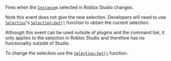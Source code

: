 Fires when the [`Instance`](https://create.roblox.com/docs/reference/engine/classes/Instance)s selected in Roblox Studio changes.

Note this event does not give the new selection. Developers will need to
use [`Selection`](https://create.roblox.com/docs/reference/engine/classes/Selection)'s [`Selection:Get()`](https://create.roblox.com/docs/reference/engine/classes/Selection#Get) function to obtain the
current selection.

Although this event can be used outside of plugins and the command bar, it
only applies to the selection in Roblox Studio and therefore has no
functionality outside of Studio.

To change the selection use the [`Selection:Set()`](https://create.roblox.com/docs/reference/engine/classes/Selection#Set) function.